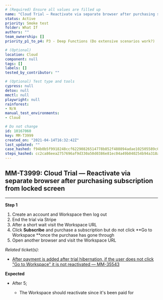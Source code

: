```yaml
---
# (Required) Ensure all values are filled up
name: "Cloud Trial — Reactivate via separate browser after purchasing subscription from locked screen"
status: Active
priority: Smoke test
folder: What If
authors: ""
team_ownership: []
priority_p1_to_p4: P3 - Deep Functions (Do extensive scenarios work?)

# (Optional)
location: Cloud
component: null
tags: []
labels: []
tested_by_contributor: ""

# (Optional) Test type and tools
cypress: null
detox: null
mmctl: null
playwright: null
rainforest: 
- N/A
manual_test_environments:
- Cloud

# Do not change
id: 10167060
key: MM-T3999
created_on: "2021-04-14T16:32:42Z"
last_updated: ""
case_hashed: f94b0b5f9918248ccf62290826514778b852f480894adae102505589c0d1776a83cc458b2c179227665ffdbc2ced2b3c
steps_hashed: cc2ca86eea2757696af9d330a50d0386e81ec04a49b040254b94a318afc910c4a4785c1f97c06c99c13e5cb691721e4a
---
```


<!-- (Auto-generated) Based on frontmatter's "key" and "name" -->

## MM-T3999: Cloud Trial — Reactivate via separate browser after purchasing subscription from locked screen

---

**Step 1**

1. Create an account and Workspace then log out
2. End the trial via Stripe
3. After a short wait visit the Workspace URL
4. Click **Subscribe** and purchase a subscription but do not click \*\*Go to Workspace \*\*once the purchase has gone through
5. Open another browser and visit the Workspace URL

_Related ticket(s):_

- [After payment is added after trial hibernation, if the user does not click "Go to Workspace" it is not reactivated — MM-35543](https://mattermost.atlassian.net/browse/MM-35543)

**Expected**

- After 5;

  - The Workspace should reactivate since it's been paid for
